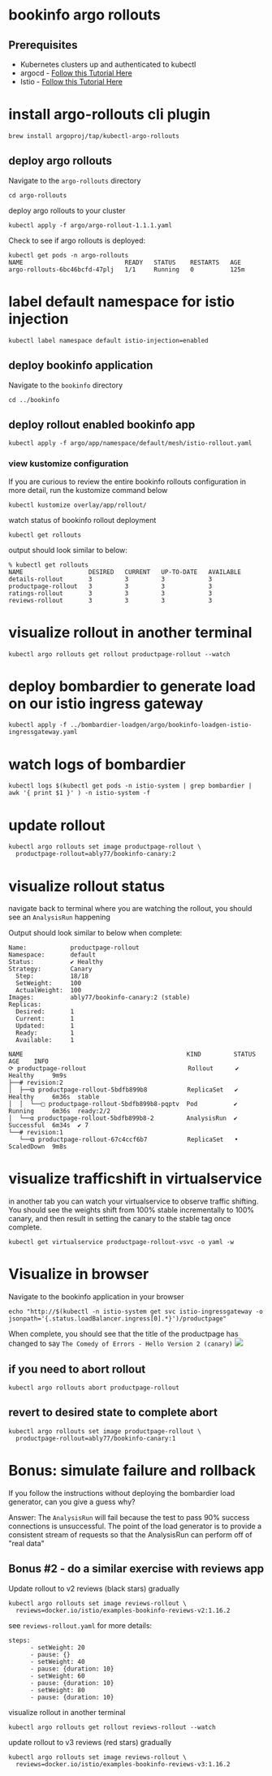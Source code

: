 # bookinfo argo rollouts

## Prerequisites
- Kubernetes clusters up and authenticated to kubectl
- argocd - [Follow this Tutorial Here](https://github.com/solo-io/gitops-library/tree/main/argocd)
- Istio - [Follow this Tutorial Here](https://github.com/solo-io/gitops-library/tree/main/istio)

# install argo-rollouts cli plugin
```
brew install argoproj/tap/kubectl-argo-rollouts
```

## deploy argo rollouts
Navigate to the `argo-rollouts` directory
```
cd argo-rollouts
```

deploy argo rollouts to your cluster
```
kubectl apply -f argo/argo-rollout-1.1.1.yaml
```

Check to see if argo rollouts is deployed:
```
kubectl get pods -n argo-rollouts
NAME                            READY   STATUS    RESTARTS   AGE
argo-rollouts-6bc46bcfd-47plj   1/1     Running   0          125m
```

# label default namespace for istio injection
```
kubectl label namespace default istio-injection=enabled
```

## deploy bookinfo application
Navigate to the `bookinfo` directory
```
cd ../bookinfo
```

## deploy rollout enabled bookinfo app
```
kubectl apply -f argo/app/namespace/default/mesh/istio-rollout.yaml
```

### view kustomize configuration
If you are curious to review the entire bookinfo rollouts configuration in more detail, run the kustomize command below
```
kubectl kustomize overlay/app/rollout/
```

watch status of bookinfo rollout deployment
```
kubectl get rollouts
```

output should look similar to below:
```
% kubectl get rollouts
NAME                  DESIRED   CURRENT   UP-TO-DATE   AVAILABLE
details-rollout       3         3         3            3
productpage-rollout   3         3         3            3
ratings-rollout       3         3         3            3
reviews-rollout       3         3         3            3
```

# visualize rollout in another terminal
```
kubectl argo rollouts get rollout productpage-rollout --watch              
```

# deploy bombardier to generate load on our istio ingress gateway
```
kubectl apply -f ../bombardier-loadgen/argo/bookinfo-loadgen-istio-ingressgateway.yaml
```

# watch logs of bombardier
```
kubectl logs $(kubectl get pods -n istio-system | grep bombardier | awk '{ print $1 }' ) -n istio-system -f
```

# update rollout
```
kubectl argo rollouts set image productpage-rollout \
  productpage-rollout=ably77/bookinfo-canary:2
```

# visualize rollout status
navigate back to terminal where you are watching the rollout, you should see an `AnalysisRun` happening

Output should look similar to below when complete:
```
Name:            productpage-rollout
Namespace:       default
Status:          ✔ Healthy
Strategy:        Canary
  Step:          18/18
  SetWeight:     100
  ActualWeight:  100
Images:          ably77/bookinfo-canary:2 (stable)
Replicas:
  Desired:       1
  Current:       1
  Updated:       1
  Ready:         1
  Available:     1

NAME                                             KIND         STATUS        AGE    INFO
⟳ productpage-rollout                            Rollout      ✔ Healthy     9m9s   
├──# revision:2                                                                    
│  ├──⧉ productpage-rollout-5bdfb899b8           ReplicaSet   ✔ Healthy     6m36s  stable
│  │  └──□ productpage-rollout-5bdfb899b8-pqptv  Pod          ✔ Running     6m36s  ready:2/2
│  └──α productpage-rollout-5bdfb899b8-2         AnalysisRun  ✔ Successful  6m34s  ✔ 7
└──# revision:1                                                                    
   └──⧉ productpage-rollout-67c4ccf6b7           ReplicaSet   • ScaledDown  9m8s
```

# visualize trafficshift in virtualservice
in another tab you can watch your virtualservice to observe traffic shifting. You should see the weights shift from 100% stable incrementally to 100% canary, and then result in setting the canary to the stable tag once complete.
```
kubectl get virtualservice productpage-rollout-vsvc -o yaml -w
```

# Visualize in browser
Navigate to the bookinfo application in your browser
```
echo "http://$(kubectl -n istio-system get svc istio-ingressgateway -o jsonpath='{.status.loadBalancer.ingress[0].*}')/productpage"
```

When complete, you should see that the title of the productpage has changed to say `The Comedy of Errors - Hello Version 2 (canary)`
![](https://github.com/solo-io/gitops-library/blob/main/images/rollout1.png)

## if you need to abort rollout
```
kubectl argo rollouts abort productpage-rollout
```

## revert to desired state to complete abort
```
kubectl argo rollouts set image productpage-rollout \
  productpage-rollout=ably77/bookinfo-canary:1
```

# Bonus: simulate failure and rollback
If you follow the instructions without deploying the bombardier load generator, can you give a guess why?

Answer:
The `AnalysisRun` will fail because the test to pass 90% success connections is unsuccessful. The point of the load generator is to provide a consistent stream of requests so that the AnalysisRun can perform off of "real data"


## Bonus #2 - do a similar exercise with reviews app

Update rollout to v2 reviews (black stars) gradually
```
kubectl argo rollouts set image reviews-rollout \
  reviews=docker.io/istio/examples-bookinfo-reviews-v2:1.16.2
```

see `reviews-rollout.yaml` for more details:
```
steps:
      - setWeight: 20
      - pause: {}
      - setWeight: 40
      - pause: {duration: 10}
      - setWeight: 60
      - pause: {duration: 10}
      - setWeight: 80
      - pause: {duration: 10}
```

visualize rollout in another terminal
```
kubectl argo rollouts get rollout reviews-rollout --watch              
```

update rollout to v3 reviews (red stars) gradually
```
kubectl argo rollouts set image reviews-rollout \
  reviews=docker.io/istio/examples-bookinfo-reviews-v3:1.16.2
```

